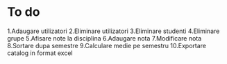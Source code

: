 # To do

1.Adaugare utilizatori
2.Eliminare utilizatori
3.Eliminare studenti
4.Eliminare grupe
5.Afisare note la disciplina
6.Adaugare nota
7.Modificare nota
8.Sortare dupa semestre
9.Calculare medie pe semestru
10.Exportare catalog in format excel
